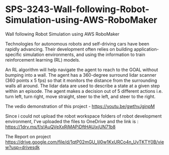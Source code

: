 # SPS-3243-Wall-following-Robot-Simulation-using-AWS-RoboMaker
Wall following Robot Simulation using AWS RoboMaker

Technologies for autonomous robots and self-driving cars have been rapidly advancing. Their development often relies on building application-specific simulation environments, and using the information to train reinforcement learning (RL) models.

An RL algorithm will help navigate the agent to reach to the GOAL without bumping into a wall. The agent has a 360-degree surround lidar scanner (360 points x 5 fps) so that it monitors the distance from the surrounding walls all around. The lidar data are used to describe a state at a given step within an episode. The agent makes a decision out of 5 different actions i.e. turn left, turn right, move straight, steer to the left, and steer to the right.


The vedio demonstration of this project - https://youtu.be/gwthvJginpM


Since i could not upload the robot workspace folders of robot development environment, I've uploaded the files to OneDrive and the link is : https://1drv.ms/f/s!AuQVeXxRjMAPiDftHAUixjUN71b8


The Report on project https://drive.google.com/file/d/1qtP02mGU_ljl0w1KxURCo4n_UvTKTY0B/view?usp=drivesdk
